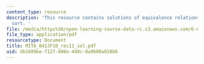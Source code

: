 ```yaml
---
content_type: resource
description: 'This resource contains solutions of equivalence relations, chains, topological
  sort. '
file: /media/https%3A/open-learning-course-data-rc.s3.amazonaws.com/6-042j-mathematics-for-computer-science-fall-2010/db1689be7127808e448c0a9600a028b6_MIT6_042JF10_rec11_sol.pdf
file_type: application/pdf
resourcetype: Document
title: MIT6_042JF10_rec11_sol.pdf
uid: db1689be-7127-808e-448c-0a9600a028b6
---
```

